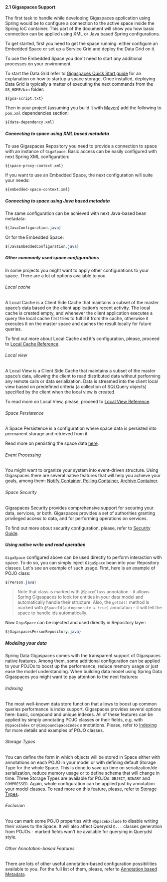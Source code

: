#### <a name="support"/>2.1 Gigaspaces Support

The first task to handle while developing Gigaspaces application using Spring would be to configure a connection to the active space inside the Spring IoC container. This part of the document will show you how basic connection can be applied using XML or Java based Spring configurations.

To get started, first you need to get the space running: either configure an Embedded Space or set up a Service Grid and deploy the Data Grid on it.

To use the Embedded Space you don't need to start any additional processes on your environment.

To start the Data Grid refer to [Gigaspaces Quick Start guide](http://docs.gigaspaces.com/latest/dev-java/your-first-data-grid-application.html) for an explanation on how to startup a space storage. Once installed, deploying Data Grid is typically a matter of executing the next commands from the `GS_HOME/bin` folder:

```
${gsa-script.txt}
```

Then in your project (assuming you build it with [Maven](http://maven.apache.org/)) add the following to `pom.xml` dependencies section:

```xml
${data-dependency.xml}
```

##### <a name="support-xml"/>Connecting to space using XML based metadata

To use Gigaspaces Repository you need to provide a connection to space with an instance of `GigaSpace`. Basic access can be easily configured with next Spring XML configuration:

```xml
${space-proxy-context.xml}
```

If you want to use an Embedded Space, the next configuration will suite your needs:

```xml
${embedded-space-context.xml}
```

##### <a name="support-java"/>Connecting to space using Java based metadata

The same configuration can be achieved with next Java-based bean metadata:

```java
${JavaConfiguration.java}
```

Or for the Embedded Space:

```java
${JavaEmbeddedConfiguration.java}
```

##### <a name="support-space"/>Other commonly used space configurations

In some projects you might want to apply other configurations to your space. There are a lot of options available to you.

###### _Local cache_

A Local Cache is a Client Side Cache that maintains a subset of the master space’s data based on the client application’s recent activity. The local cache is created empty, and whenever the client application executes a query the local cache first tries to fulfill it from the cache, otherwise it executes it on the master space and caches the result locally for future queries.

To find out more about Local Cache and it's configuration, please, proceed to [Local Cache Reference](http://docs.gigaspaces.com/latest/dev-java/local-cache.html).

###### _Local view_

A Local View is a Client Side Cache that maintains a subset of the master space’s data, allowing the client to read distributed data without performing any remote calls or data serialization. Data is streamed into the client local view based on predefined criteria (a collection of SQLQuery objects) specified by the client when the local view is created.

To read more on Local View, please, proceed to [Local View Reference](http://docs.gigaspaces.com/latest/dev-java/local-view.html).

###### _Space Persistence_

A Space Persistence is a configuration where space data is persisted into permanent storage and retrieved from it.

Read more on persisting the space data [here](http://docs.gigaspaces.com/latest/dev-java/java-tutorial-part7.html).

###### _Event Processing_

You might want to organize your system into event-driven structure. Using Gigaspaces there are several native features that will help you achieve your goals, among them: [Notify Container](http://docs.gigaspaces.com/latest/dev-java/notify-container-overview.html), [Polling Container](http://docs.gigaspaces.com/latest/dev-java/polling-container-overview.html), [Archive Container](http://docs.gigaspaces.com/latest/dev-java/archive-container.html).

###### _Space Security_

Gigaspaces Security provides comprehensive support for securing your data, services, or both. Gigaspaces provides a set of authorities granting privileged access to data, and for performing operations on services.

To find out more about security configuration, please, refer to [Security Guide](http://docs.gigaspaces.com/latest/dev-javasec/).

##### <a name="support-usage"/>Using native write and read operation

`GigaSpace` configured above can be used directly to perform interaction with space. To do so, you can simply inject `GigaSpace` bean into your Repository classes. Let's see an example of such usage. First, here is an example of POJO class:
```java
${Person.java}
```
> Note that class is marked with `@SpaceClass` annotation - it allows Spring Gigaspaces to look for entities in your data model and automatically handle their structure. Also, the `getId()` method is marked with `@SpaceId(autogenerate = true)` annotation - it will tell the space to handle ids automatically.

Now `GigaSpace` can be injected and used directly in Repository layer:
```java
${GigaspacesPersonRepository.java}
```

##### <a name="support-pojo"/>Modeling your data

Spring Data Gigaspaces comes with the transparent support of Gigaspaces native features. Among them, some additional configuration can be applied to your POJOs to boost up the performance, reduce memory usage or just ease the model understanding. When building data model using Spring Data Gigaspaces you might want to pay attention to the next features:

###### _Indexing_

The most well-known data store function that allows to boost up common queries performance is index support. Gigaspaces provides several options here: basic, compound and unique indexes. All of these features can be applied by simply annotating POJO classes or their fields, e.g. with `@SpaceIndex` or `@CompoundSpaceIndex` annotations. Please, refer to [Indexing](http://docs.gigaspaces.com/latest/dev-java/indexing-overview.html) for more details and examples of POJO classes.

###### _Storage Types_

You can define the form in which objects will be stored in Space either with annotations on each POJO in your model or with defining default Storage Type for the whole Space. This is done to save up time on serialization/de-serialization, reduce memory usage or to define schema that will change in time. Three Storage Types are available for POJOs: `OBJECT`, `BINARY` and `COMPRESSED`. Again, whole configuration can be applied just by annotation your model classes. To read more on this feature, please, refer to [Storage Types](http://docs.gigaspaces.com/latest/dev-java/storage-types---controlling-serialization.html).

###### _Exclusion_

You can mark some POJO properties with `@SpaceExclude` to disable writing their values to the Space. It will also affect Querydsl `Q...` classes generation from POJOs - marked fields won't be available for querying in Querydsl style.

###### _Other Annotation-based Features_

There are lots of other useful annotation-based configuration possibilities available to you. For the full list of them, please, refer to [Annotation based Metadata](http://docs.gigaspaces.com/latest/dev-java/pojo-annotation-overview.html).
